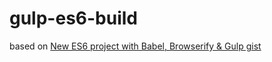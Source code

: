 # gulp-es6-build
based on [New ES6 project with Babel, Browserify & Gulp gist](https://gist.github.com/danharper/3ca2273125f500429945)
